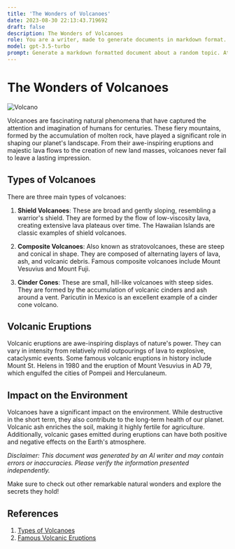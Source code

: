 ```yaml
---
title: 'The Wonders of Volcanoes'
date: 2023-08-30 22:13:43.719692
draft: false
description: The Wonders of Volcanoes
role: You are a writer, made to generate documents in markdown format. It is very important that all of the documents you generate are in valid markdown format.
model: gpt-3.5-turbo
prompt: Generate a markdown formatted document about a random topic. At the bottom, include a disclaimer explaining that the document was generated by you. The first line of the document should be the title. Make sure that the entire document is in proper markdown format, using a mix of various tags to make the document visually appealing.
---
```


# The Wonders of Volcanoes

![Volcano](https://images.unsplash.com/photo-1529500545532-2158e0d9a5be?ixlib=rb-1.2.1&auto=format&fit=crop&w=1350&q=80)

Volcanoes are fascinating natural phenomena that have captured the attention and imagination of humans for centuries. These fiery mountains, formed by the accumulation of molten rock, have played a significant role in shaping our planet's landscape. From their awe-inspiring eruptions and majestic lava flows to the creation of new land masses, volcanoes never fail to leave a lasting impression.

## Types of Volcanoes

There are three main types of volcanoes:

1. **Shield Volcanoes**: These are broad and gently sloping, resembling a warrior's shield. They are formed by the flow of low-viscosity lava, creating extensive lava plateaus over time. The Hawaiian Islands are classic examples of shield volcanoes.

2. **Composite Volcanoes**: Also known as stratovolcanoes, these are steep and conical in shape. They are composed of alternating layers of lava, ash, and volcanic debris. Famous composite volcanoes include Mount Vesuvius and Mount Fuji.

3. **Cinder Cones**: These are small, hill-like volcanoes with steep sides. They are formed by the accumulation of volcanic cinders and ash around a vent. Paricutin in Mexico is an excellent example of a cinder cone volcano.

## Volcanic Eruptions

Volcanic eruptions are awe-inspiring displays of nature's power. They can vary in intensity from relatively mild outpourings of lava to explosive, cataclysmic events. Some famous volcanic eruptions in history include Mount St. Helens in 1980 and the eruption of Mount Vesuvius in AD 79, which engulfed the cities of Pompeii and Herculaneum.

## Impact on the Environment

Volcanoes have a significant impact on the environment. While destructive in the short term, they also contribute to the long-term health of our planet. Volcanic ash enriches the soil, making it highly fertile for agriculture. Additionally, volcanic gases emitted during eruptions can have both positive and negative effects on the Earth's atmosphere.

_Disclaimer: This document was generated by an AI writer and may contain errors or inaccuracies. Please verify the information presented independently._

Make sure to check out other remarkable natural wonders and explore the secrets they hold!

## References

1. [Types of Volcanoes](https://www.nationalgeographic.org/encyclopedia/volcano/)
2. [Famous Volcanic Eruptions](https://www.livescience.com/13488-10-worst-volcanic-eruptions-history.html)